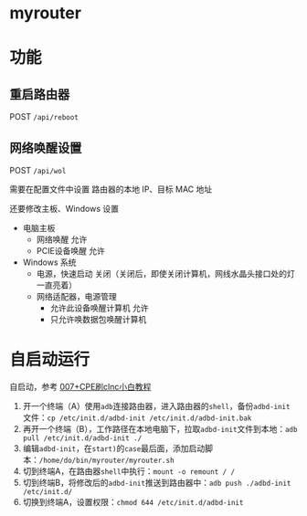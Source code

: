 # myrouter

# 功能

## 重启路由器

POST `/api/reboot`

## 网络唤醒设置

POST `/api/wol`

需要在配置文件中设置 路由器的本地 IP、目标 MAC 地址

还要修改主板、Windows 设置

* 电脑主板
    * 网络唤醒 允许
    * PCIE设备唤醒 允许
* Windows 系统
    * 电源，快速启动 关闭（关闭后，即使关闭计算机，网线水晶头接口处的灯一直亮着）
    * 网络适配器，电源管理
        * 允许此设备唤醒计算机 允许
        * 只允许唤数据包唤醒计算机

# 自启动运行

自启动，参考 [007+CPE刷clnc小白教程](https://yaohuo.me/bbs/book_view.aspx?sitei=1000&classid=203&id=1097747&vpage=&lpage=)

1. 开一个终端（A）使用`adb`连接路由器，进入路由器的`shell`，备份`adbd-init`文件：`cp /etc/init.d/adbd-init /etc/init.d/adbd-init.bak`
2. 再开一个终端（B），工作路径在本地电脑下，拉取`adbd-init`文件到本地：`adb pull /etc/init.d/adbd-init ./`
3. 编辑`adbd-init`，在`start)`的`case`最后面，添加启动脚本：`/home/do/bin/myrouter/myrouter.sh`
4. 切到终端A，在路由器`shell`中执行：`mount -o remount / /`
5. 切到终端B，将修改后的`adbd-init`推送到路由器中：`adb push ./adbd-init /etc/init.d/`
6. 切换到终端A，设置权限：`chmod 644 /etc/init.d/adbd-init`